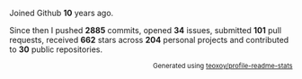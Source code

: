 Joined Github **10** years ago.

Since then I pushed **2885** commits, opened **34** issues, submitted **101** pull requests, received **662** stars across **204** personal projects and contributed to **30** public repositories.

<p align="right"><sub>Generated using <a href="https://github.com/marketplace/actions/profile-readme-stats">teoxoy/profile-readme-stats</a></sub></p>
